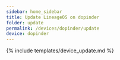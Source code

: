 ```yaml
---
sidebar: home_sidebar
title: Update LineageOS on dopinder
folder: update
permalink: /devices/dopinder/update
device: dopinder
---
```

{% include templates/device_update.md %}
